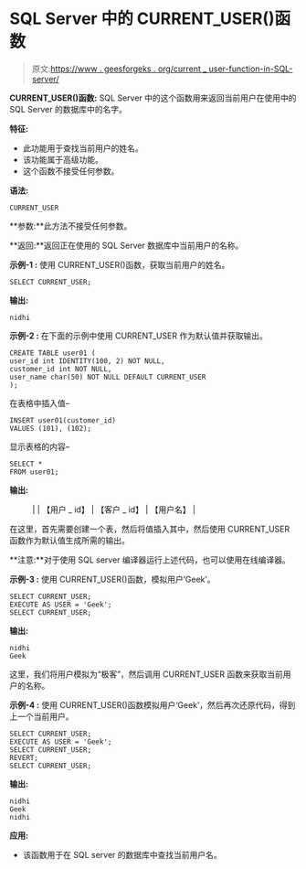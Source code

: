 # SQL Server 中的 CURRENT_USER()函数

> 原文:[https://www . geesforgeks . org/current _ user-function-in-SQL-server/](https://www.geeksforgeeks.org/current_user-function-in-sql-server/)

**CURRENT_USER()函数:**
SQL Server 中的这个函数用来返回当前用户在使用中的 SQL Server 的数据库中的名字。

**特征:**

*   此功能用于查找当前用户的姓名。
*   该功能属于高级功能。
*   这个函数不接受任何参数。

**语法:**

```
CURRENT_USER
```

**参数:**此方法不接受任何参数。

**返回:**返回正在使用的 SQL Server 数据库中当前用户的名称。

**示例-1 :**
使用 CURRENT_USER()函数，获取当前用户的姓名。

```
SELECT CURRENT_USER;
```

**输出:**

```
nidhi
```

**示例-2 :**
在下面的示例中使用 CURRENT_USER 作为默认值并获取输出。

```
CREATE TABLE user01 (  
user_id int IDENTITY(100, 2) NOT NULL,
customer_id int NOT NULL,
user_name char(50) NOT NULL DEFAULT CURRENT_USER
); 
```

在表格中插入值–

```
INSERT user01(customer_id)  
VALUES (101), (102);
```

显示表格的内容–

```
SELECT * 
FROM user01;  
```

**输出:**

<figure class="table">

|  | 【用户 _ id】 | 【客户 _ id】 | 【用户名】 |

</figure>

在这里，首先需要创建一个表，然后将值插入其中，然后使用 CURRENT_USER 函数作为默认值生成所需的输出。

**注意:**对于使用 SQL server 编译器运行上述代码，也可以使用在线编译器。

**示例-3 :**
使用 CURRENT_USER()函数，模拟用户‘Geek’。

```
SELECT CURRENT_USER;  
EXECUTE AS USER = 'Geek';  
SELECT CURRENT_USER;   
```

**输出:**

```
nidhi
Geek
```

这里，我们将用户模拟为“极客”，然后调用 CURRENT_USER 函数来获取当前用户的名称。

**示例-4 :**
使用 CURRENT_USER()函数模拟用户‘Geek’，然后再次还原代码，得到上一个当前用户。

```
SELECT CURRENT_USER;  
EXECUTE AS USER = 'Geek';  
SELECT CURRENT_USER;   
REVERT;
SELECT CURRENT_USER;
```

**输出:**

```
nidhi
Geek
nidhi
```

**应用:**

*   该函数用于在 SQL server 的数据库中查找当前用户名。